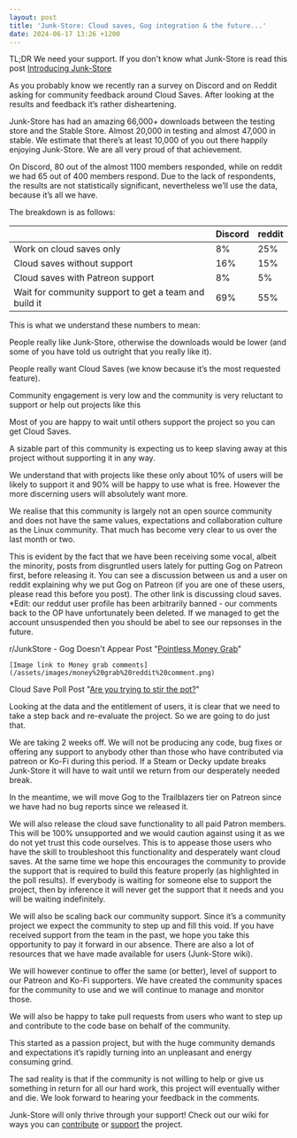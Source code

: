 ```yaml
---
layout: post
title: 'Junk-Store: Cloud saves, Gog integration & the future...'
date: 2024-06-17 13:26 +1200
---
```


TL;DR We need your support. If you don't know what Junk-Store is read this post [Introducing Junk-Store](https://www.junkstore.xyz/posts/a-introducing-junk-store-v1-0/)

As you probably know we recently ran a survey on Discord and on Reddit asking for community feedback around Cloud Saves. After looking at the results and feedback it’s rather disheartening.

Junk-Store has had an amazing 66,000+ downloads between the testing store and the Stable Store. Almost 20,000 in testing and almost 47,000 in stable. We estimate that there’s at least 10,000 of you out there happily enjoying Junk-Store. We are all very proud of that achievement.

On Discord, 80 out of the almost 1100 members responded, while on reddit we had 65 out of 400 members respond. Due to the lack of respondents, the results are not statistically significant, nevertheless we’ll use the data, because it’s all we have.

The breakdown is as follows:

| | Discord	| reddit |
|-----------------------------------------------------| -------	| ------ |
|Work on cloud saves only | 8% | 25% |
|Cloud saves without support | 16% | 15% |
|Cloud saves with Patreon support| 8% | 5% |
|Wait for community support to get a team and build it | 69% | 55% |

This is what we understand these numbers to mean:

People really like Junk-Store, otherwise the downloads would be lower (and some of you have told us outright that you really like it).

People really want Cloud Saves (we know because it’s the most requested feature).

Community engagement is very low and the community is very reluctant to support or help out projects like this

Most of you are happy to wait until others support the project so you can get Cloud Saves.

A sizable part of this community is expecting us to keep slaving away at this project without supporting it in any way.

We understand that with projects like these only about 10% of users will be likely to support it and 90% will be happy to use what is free. However the more discerning users will absolutely want more.

We realise that this community is largely not an open source community and does not have the same values, expectations and collaboration culture as the Linux community. That much has become very clear to us over the last month or two. 

This is evident by the fact that we have been receiving some vocal, albeit the minority, posts from disgruntled users lately for putting Gog on Patreon first, before releasing it. You can see a discussion between us and a user on reddit explaining why we put Gog on Patreon (if you are one of these users, please read this before you post). The other link is discussing cloud saves. *Edit: our reddut user profile has been arbitrarily banned - our comments back to the OP have unfortunately been deleted. If we managed to get the account unsuspended then you should be abel to see our repsonses in the future.

r/JunkStore - Gog Doesn't Appear Post "[Pointless Money Grab](https://www.reddit.com/r/JunkStore/comments/1deudp0/comment/l8f4f0x/?utm_source=share&utm_medium=web3x&utm_name=web3xcss&utm_term=1&utm_content=share_button)"

    [Image link to Money grab comments](/assets/images/money%20grab%20reddit%20comment.png) 

Cloud Save Poll Post "[Are you trying to stir the pot?](https://www.reddit.com/r/JunkStore/comments/1deudp0/comment/l8f4f0x/?utm_source=share&utm_medium=web3x&utm_name=web3xcss&utm_term=1&utm_content=share_button)"

Looking at the data and the entitlement of users, it is clear that we need to take a step back and re-evaluate the project. So we are going to do just that. 

We are taking 2 weeks off. We will not be producing any code, bug fixes or offering any support to anybody other than those who have contributed via patreon or Ko-Fi during this period. If a Steam or Decky update breaks Junk-Store it will have to wait until we return from our desperately needed break.

In the meantime, we will move Gog to the Trailblazers tier on Patreon since we have had no bug reports since we released it. 

We will also release the cloud save functionality to all paid Patron members. This will be 100% unsupported and we would caution against using it as we do not yet trust this code ourselves. This is to appease those users who have the skill to troubleshoot this functionality and desperately want cloud saves. At the same time we hope this encourages the community to provide the support that is required to build this feature properly (as highlighted in the poll results). If everybody is waiting for someone else to support the project, then by inference it will never get the support that it needs and you will be waiting indefinitely.

We will also be scaling back our community support. Since it’s a community project we expect the community to step up and fill this void. If you have received support from the team in the past, we hope you take this opportunity to pay it forward in our absence. There are also a lot of resources that we have made available for users (Junk-Store wiki).

We will however continue to offer the same (or better), level of support to our Patreon and Ko-Fi supporters. We have created the community spaces for the community to use and we will continue to manage and monitor those. 

We will also be happy to take pull requests from users who want to step up and contribute to the code base on behalf of the community.

This started as a passion project, but with the huge community demands and expectations it’s rapidly turning into an unpleasant and energy consuming grind. 

The sad reality is that if the community is not willing to help or give us something in return for all our hard work, this project will eventually wither and die. We look forward to hearing your feedback in the comments.

Junk-Store will only thrive through your support! Check out our wiki for ways you can [contribute](https://wiki.junkstore.xyz/wiki/Contribute) or [support](https://wiki.junkstore.xyz/wiki/Support) the project.